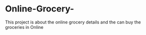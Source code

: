 # Online-Grocery-
This project is about the online grocery details and the can buy the groceries in Online
